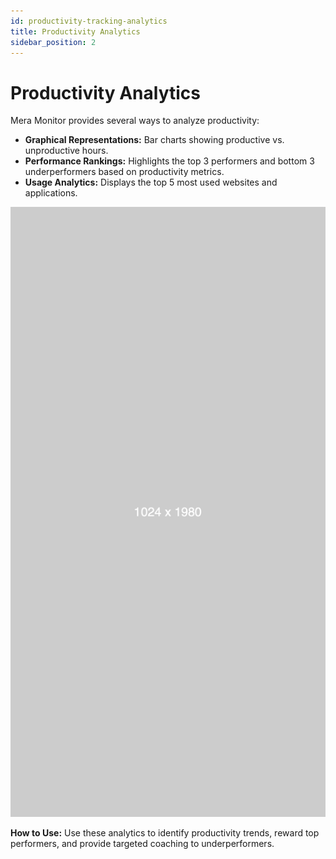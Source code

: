 ```yaml
---
id: productivity-tracking-analytics
title: Productivity Analytics
sidebar_position: 2
---
```


# Productivity Analytics

Mera Monitor provides several ways to analyze productivity:

*   **Graphical Representations:** Bar charts showing productive vs. unproductive hours.
*   **Performance Rankings:** Highlights the top 3 performers and bottom 3 underperformers based on productivity metrics.
*   **Usage Analytics:** Displays the top 5 most used websites and applications.

![Screenshot: Productivity Analytics](/img/add-department.png)

**How to Use:**
Use these analytics to identify productivity trends, reward top performers, and provide targeted coaching to underperformers. 
